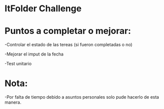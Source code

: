 # ItFolder Challenge 

# Puntos a completar o mejorar:

-Controlar el estado de las tereas (si fueron completadas o no)

-Mejorar  el imput de la fecha

-Test unitario

# Nota:

-Por falta de tiempo debido a asuntos personales solo pude hacerlo de esta manera.
